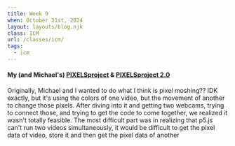 ```yaml
---
title: Week 9
when: October 31st, 2024
layout: layouts/blog.njk
class: ICM
url: /classes/icm/
tags:
  - icm
---
```


#### My (and Michael's) [PIXELSproject](https://editor.p5js.org/oliviaemlee/sketches/zn_hQw3Uj) & [PIXELSproject 2.0](https://editor.p5js.org/oliviaemlee/sketches/hzMPd6IpS)

Originally, Michael and I wanted to do what I think is pixel moshing?? IDK exactly, but it's using the colors of one video, but the movement of another 
to change those pixels. After diving into it and getting two webcams, trying to connect those, and trying to get the code to come together, we realized it wasn't 
totally feasible. The most difficult part was in realizing that p5.js can't run two videos simultaneously, it would be difficult to get the pixel data of video, store it and then get the pixel data of another

